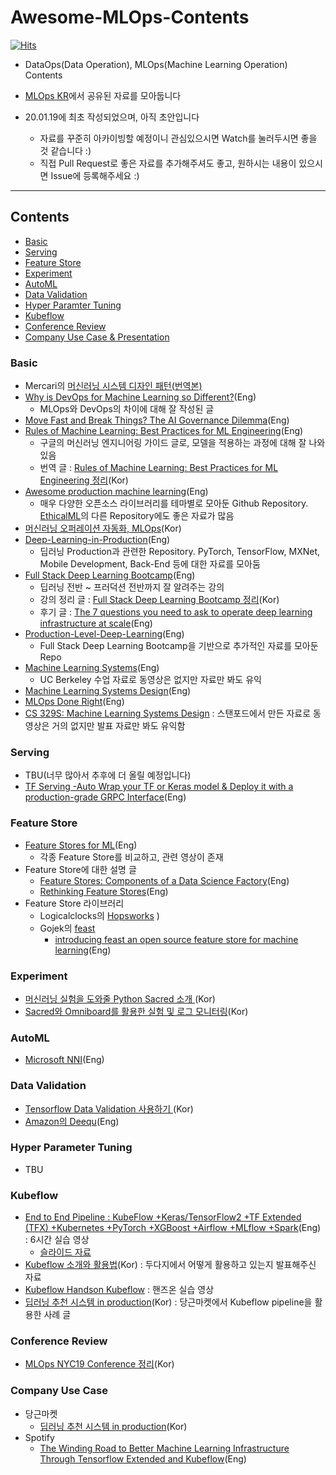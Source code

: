 # Awesome-MLOps-Contents
[![Hits](https://hits.seeyoufarm.com/api/count/incr/badge.svg?url=https%3A%2F%2Fgithub.com%2FMLOpsKR%2FAwesome-MLOps-Contents)](https://hits.seeyoufarm.com)
- DataOps(Data Operation), MLOps(Machine Learning Operation) Contents
- [MLOps KR](https://www.facebook.com/groups/MLOpsKR/)에서 공유된 자료를 모아둡니다


- 20.01.19에 최초 작성되었으며, 아직 초안입니다
	- 자료를 꾸준히 아카이빙할 예정이니 관심있으시면 Watch를 눌러두시면 좋을 것 같습니다 :)
	- 직접 Pull Request로 좋은 자료를 추가해주셔도 좋고, 원하시는 내용이 있으시면 Issue에 등록해주세요 :)


---

## Contents
- [Basic](#basic)
- [Serving](#serving)
- [Feature Store](#feature-store)
- [Experiment](#experiment)
- [AutoML](#automl)
- [Data Validation](#data-validation)
- [Hyper Paramter Tuning](#hyper-parameter-tuning)
- [Kubeflow](#kubeflow)
- [Conference Review](#conference-review)
- [Company Use Case & Presentation](#company-use-case-&-presentation)


### Basic
- Mercari의 [머신러닝 시스템 디자인 패턴(번역본)](https://mercari.github.io/ml-system-design-pattern/README_ko.html)
- [Why is DevOps for Machine Learning so Different?](https://hackernoon.com/why-is-devops-for-machine-learning-so-different-384z32f1)(Eng)
	- MLOps와 DevOps의 차이에 대해 잘 작성된 글
- [Move Fast and Break Things? The AI Governance Dilemma](https://hackernoon.com/move-fast-and-break-things-the-ai-governance-dilemma-dsq32ix)(Eng)
- [Rules of Machine Learning: Best Practices for ML Engineering](http://martin.zinkevich.org/rules_of_ml/rules_of_ml.pdf)(Eng)
	- 구글의 머신러닝 엔지니어링 가이드 글로, 모델을 적용하는 과정에 대해 잘 나와있음
	- 번역 글 : [Rules of Machine Learning: Best Practices for ML Engineering 정리](https://zzsza.github.io/data/2019/12/15/rules-of-ml/)(Kor)
- [Awesome production machine learning](https://github.com/EthicalML/awesome-production-machine-learning)(Eng)
	- 매우 다양한 오픈소스 라이브러리를 테마별로 모아둔 Github Repository. [EthicalML](https://github.com/EthicalML)의 다른 Repository에도 좋은 자료가 많음
- [머신러닝 오퍼레이션 자동화, MLOps](https://zzsza.github.io/mlops/2018/12/28/mlops/)(Kor)
- [Deep-Learning-in-Production](https://github.com/ahkarami/Deep-Learning-in-Production)(Eng)
	- 딥러닝 Production과 관련한 Repository. PyTorch, TensorFlow, MXNet, Mobile Development, Back-End 등에 대한 자료를 모아둠
- [Full Stack Deep Learning Bootcamp](https://fullstackdeeplearning.com/march2019)(Eng)
	- 딥러닝 전반 ~ 프러덕션 전반까지 잘 알려주는 강의
	- 강의 정리 글 : [Full Stack Deep Learning Bootcamp 정리](https://zzsza.github.io/mlops/2019/10/06/fullstack-deeplearning-bootcamp/)(Kor)
	- 후기 글 : [The 7 questions you need to ask to operate deep learning infrastructure at scale](https://jameskle.com/writes/deep-learning-infrastructure-tooling)(Eng)
- [Production-Level-Deep-Learning](https://github.com/alirezadir/Production-Level-Deep-Learning)(Eng)
	- Full Stack Deep Learning Bootcamp을 기반으로 추가적인 자료를 모아둔 Repo
- [Machine Learning Systems](https://ucbrise.github.io/cs294-ai-sys-fa19/)(Eng)
	- UC Berkeley 수업 자료로 동영상은 없지만 자료만 봐도 유익
- [Machine Learning Systems Design](https://github.com/chiphuyen/machine-learning-systems-design/blob/master/build/build1/consolidated.pdf)(Eng)
- [MLOps Done Right](https://towardsdatascience.com/mlops-done-right-47cec1dbfc8d)(Eng)
- [CS 329S: Machine Learning Systems Design](https://stanford-cs329s.github.io/syllabus.html) : 스탠포드에서 만든 자료로 동영상은 거의 없지만 발표 자료만 봐도 유익함
	
### Serving
- TBU(너무 많아서 추후에 더 올릴 예정입니다)
- [TF Serving -Auto Wrap your TF or Keras model & Deploy it with a production-grade GRPC Interface](https://towardsdatascience.com/using-tensorflow-serving-grpc-38a722451064)(Eng)


### Feature Store
- [Feature Stores for ML](http://featurestore.org/)(Eng)
	- 각종 Feature Store를 비교하고, 관련 영상이 존재
- Feature Store에 대한 설명 글
	- [Feature Stores: Components of a Data Science Factory](https://towardsdatascience.com/feature-stores-components-of-a-data-science-factory-f0f1f73d39b8)(Eng)
	- [Rethinking Feature Stores](https://medium.com/@changshe/rethinking-feature-stores-74963c2596f0)(Eng)
- Feature Store 라이브러리
	- Logicalclocks의 [Hopsworks](https://github.com/logicalclocks/hopsworks)
)
	- Gojek의 [feast](https://github.com/gojek/feast)
		- [introducing feast an open source feature store for machine learning](https://cloud.google.com/blog/products/ai-machine-learning/introducing-feast-an-open-source-feature-store-for-machine-learning)(Eng)

### Experiment
- [머신러닝 실험을 도와줄 Python Sacred 소개 ](https://zzsza.github.io/mlops/2019/07/21/python-sacred/)(Kor)
- [Sacred와 Omniboard를 활용한 실험 및 로그 모니터링](https://zzsza.github.io/mlops/2019/07/22/sacred-with-omniboard/)(Kor)



### AutoML
- [Microsoft NNI](https://github.com/microsoft/nni)(Eng)


### Data Validation
- [Tensorflow Data Validation 사용하기 ](https://zzsza.github.io/mlops/2019/05/12/tensorflow-data-validation-basic/)(Kor)
- [Amazon의 Deequ](https://github.com/awslabs/deequ)(Eng)



### Hyper Parameter Tuning 
- TBU

### Kubeflow
- [End to End Pipeline : KubeFlow +Keras/TensorFlow2 +TF Extended (TFX) +Kubernetes +PyTorch +XGBoost +Airflow +MLflow +Spark](https://www.youtube.com/watch?v=OhIa2cnGD8Y)(Eng) : 6시간 실습 영상
	- [슬라이드 자료](https://www.slideshare.net/cfregly/handson-learning-with-kubeflow-kerastensorflow-20-tf-extended-tfx-kubernetes-pytorch-xgboost-airflow-mlflow-spark-jupyter-tpu)
- [Kubeflow 소개와 활용법](https://youtu.be/szygR7G3ZY8)(Kor) : 두다지에서 어떻게 활용하고 있는지 발표해주신 자료
- [Kubeflow Handson Kubeflow](https://www.youtube.com/watch?v=cFXplM3IdyI) : 핸즈온 실습 영상 
- [딥러닝 추천 시스템 in production](https://medium.com/daangn/%EB%94%A5%EB%9F%AC%EB%8B%9D-%EC%B6%94%EC%B2%9C-%EC%8B%9C%EC%8A%A4%ED%85%9C-in-production-fa623877e56a)(Kor) : 당근마켓에서 Kubeflow pipeline을 활용한 사례 글




### Conference Review
- [MLOps NYC19 Conference 정리](https://zzsza.github.io/mlops/2019/10/27/mlops-nyc19-review/)(Kor)



### Company Use Case
- 당근마켓
	- [딥러닝 추천 시스템 in production](https://medium.com/daangn/%EB%94%A5%EB%9F%AC%EB%8B%9D-%EC%B6%94%EC%B2%9C-%EC%8B%9C%EC%8A%A4%ED%85%9C-in-production-fa623877e56a)(Kor)
- Spotify
	- [The Winding Road to Better Machine Learning Infrastructure Through Tensorflow Extended and Kubeflow](https://labs.spotify.com/2019/12/13/the-winding-road-to-better-machine-learning-infrastructure-through-tensorflow-extended-and-kubeflow)(Eng)
